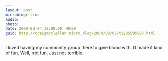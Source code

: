 ```yaml
---
layout: post
microblog: true
audio: 
photo: 
date: 2009-03-04 18:00:00 -0600
guid: http://craigmcclellan.micro.blog/2009/03/05/t1285595967.html
---
```

I loved having my community group there to give blood with.  It made it kind of fun.  Well, not fun.  Just not terrible.
